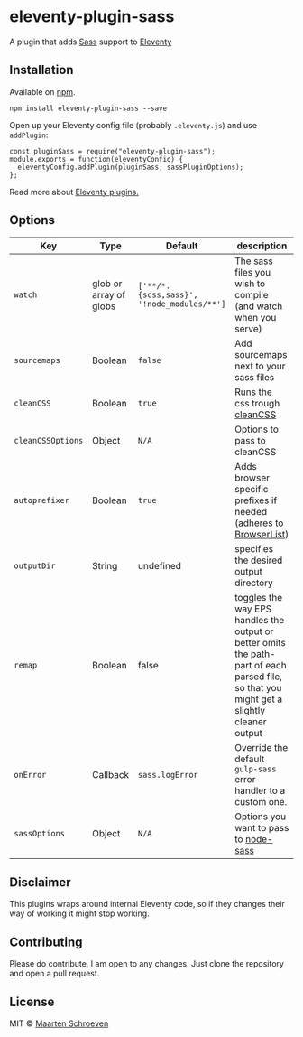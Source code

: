 # eleventy-plugin-sass

A plugin that adds [Sass](https://sass-lang.com/) support to [Eleventy](https://github.com/11ty/eleventy)

## Installation

Available on [npm](https://www.npmjs.com/package/eleventy-plugin-sass).

```
npm install eleventy-plugin-sass --save
```

Open up your Eleventy config file (probably `.eleventy.js`) and use `addPlugin`:

```
const pluginSass = require("eleventy-plugin-sass");
module.exports = function(eleventyConfig) {
  eleventyConfig.addPlugin(pluginSass, sassPluginOptions);
};
```

Read more about [Eleventy plugins.](https://www.11ty.io/docs/plugins/)

## Options

| Key               | Type                   | Default                                    | description                                                                                                                               |
| ----------------- | ---------------------- |--------------------------------------------|-------------------------------------------------------------------------------------------------------------------------------------------|
| `watch`           | glob or array of globs | `['**/*.{scss,sass}', '!node_modules/**']` | The sass files you wish to compile (and watch when you serve)                                                                             |
| `sourcemaps`      | Boolean                | `false`                                    | Add sourcemaps next to your sass files                                                                                                    |
| `cleanCSS`        | Boolean                | `true`                                     | Runs the css trough [cleanCSS](https://github.com/jakubpawlowicz/clean-css)                                                               |
| `cleanCSSOptions` | Object                 | `N/A`                                      | Options to pass to cleanCSS                                                                                                               |
| `autoprefixer`    | Boolean                | `true`                                     | Adds browser specific prefixes if needed (adheres to [BrowserList](https://github.com/browserslist/browserslist))                         |
| `outputDir`       | String                 | undefined                                  | specifies the desired output directory                                                                                                    |
| `remap`           | Boolean                | false                                      | toggles the way EPS handles the output or better omits the path-part of each parsed file, so that you might get a slightly cleaner output |
| `onError`         | Callback               | `sass.logError`                            | Override the default `gulp-sass` error handler to a custom one.                                                                           |
| `sassOptions`     | Object                 | `N/A`                                      | Options you want to pass to [node-sass](https://github.com/sass/node-sass#options)                                                        |

## Disclaimer

This plugins wraps around internal Eleventy code, so if they changes their way of working it might stop working.

## Contributing

Please do contribute, I am open to any changes. Just clone the repository and open a pull request.

## License

MIT © [Maarten Schroeven](maarten@sonaryr.be)
